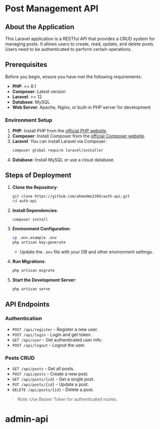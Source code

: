 
# Post Management API

## About the Application

This Laravel application is a RESTful API that provides a CRUD system for managing posts. It allows users to create, read, update, and delete posts. Users need to be authenticated to perform certain operations.


## Prerequisites

Before you begin, ensure you have met the following requirements:

- **PHP**: >= 8.1
- **Composer**: Latest version
- **Laravel**: >= 12
- **Database**: MySQL
- **Web Server**: Apache, Nginx, or built-in PHP server for development

### Environment Setup

1. **PHP**: Install PHP from the [official PHP website](https://www.php.net/downloads).
2. **Composer**: Install Composer from the [official Composer website](https://getcomposer.org/download/).
3. **Laravel**: You can install Laravel via Composer:
   ```bash
   composer global require laravel/installer
   ```
4. **Database**: Install MySQL or use a cloud database.

## Steps of Deployment

1. **Clone the Repository**:
   ```bash
   git clone https://github.com/ahmedmo2399/auth-api.git
   cd auth-api
   ```

2. **Install Dependencies**:
   ```bash
   composer install
   ```

3. **Environment Configuration**:
   ```bash
   cp .env.example .env
   php artisan key:generate
   ```
   - Update the `.env` file with your DB and other environment settings.

4. **Run Migrations**:
   ```bash
   php artisan migrate
   ```

5. **Start the Development Server**:
   ```bash
   php artisan serve
   ```

## API Endpoints

### Authentication

- `POST /api/register` - Register a new user.
- `POST /api/login` - Login and get token.
- `GET /api/user` - Get authenticated user info.
- `POST /api/logout` - Logout the user.

### Posts CRUD

- `GET /api/posts` - Get all posts.
- `POST /api/posts` - Create a new post.
- `GET /api/posts/{id}` - Get a single post.
- `PUT /api/posts/{id}` - Update a post.
- `DELETE /api/posts/{id}` - Delete a post.

> Note: Use Bearer Token for authenticated routes.
# admin-api
